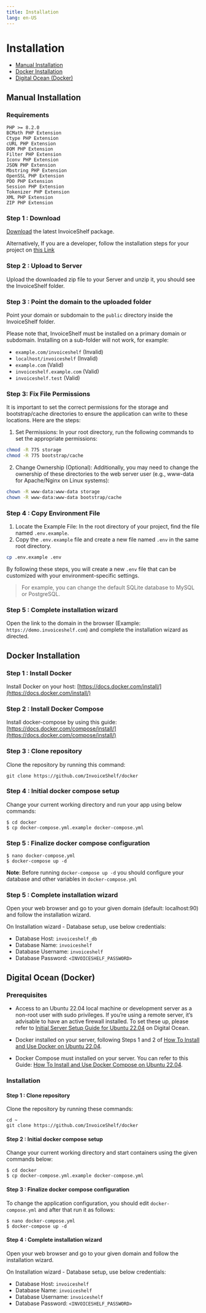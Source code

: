 ```yaml
---
title: Installation
lang: en-US
---
```


# Installation

- [Manual Installation](#manual-installation)
- [Docker Installation](#docker-installation)
- [Digital Ocean (Docker)](#digital-ocean-docker)

## Manual Installation

### Requirements

```
PHP >= 8.2.0
BCMath PHP Extension
Ctype PHP Extension
cURL PHP Extension
DOM PHP Extension
Filter PHP Extension
Iconv PHP Extension
JSON PHP Extension
Mbstring PHP Extension
OpenSSL PHP Extension
PDO PHP Extension
Session PHP Extension
Tokenizer PHP Extension
XML PHP Extension
ZIP PHP Extension
```

### Step 1 : Download

[Download](http://invoiceshelf.com/download) the latest InvoiceShelf package.

Alternatively, If you are a developer, follow the installation steps for your project on [this Link](./developer-guide.md)

### Step 2 : Upload to Server

Upload the downloaded zip file to your Server and unzip it, you should see the InvoiceShelf folder.

### Step 3 : Point the domain to the uploaded folder

Point your domain or subdomain to the `public` directory inside the InvoiceShelf folder.

Please note that, InvoiceShelf must be installed on a primary domain or subdomain. Installing on a sub-folder will not work, for example:

- `example.com/invoiceshelf` (Invalid)
- `localhost/invoiceshelf` (Invalid)
- `example.com` (Valid)
- `invoiceshelf.example.com` (Valid)
- `invoiceshelf.test` (Valid)

### Step 3: Fix File Permissions

It is important to set the correct permissions for the storage and bootstrap/cache directories to ensure the application can write to these locations. Here are the steps:

1. Set Permissions: In your root directory, run the following commands to set the appropriate permissions:

```sh
chmod -R 775 storage
chmod -R 775 bootstrap/cache
```

2. Change Ownership (Optional): Additionally, you may need to change the ownership of these directories to the web server user (e.g., www-data for Apache/Nginx on Linux systems):

```sh
chown -R www-data:www-data storage
chown -R www-data:www-data bootstrap/cache
```

### Step 4 : Copy Environment File

1. Locate the Example File: In the root directory of your project, find the file named `.env.example`.
2. Copy the `.env.example` file and create a new file named `.env` in the same root directory.

```sh
cp .env.example .env
```

By following these steps, you will create a new `.env` file that can be customized with your environment-specific settings.

> For example, you can change the default SQLite database to MySQL or PostgreSQL.

### Step 5 : Complete installation wizard

Open the link to the domain in the browser (Example: `https://demo.invoiceshelf.com`) and complete the installation wizard as directed.

## Docker Installation

### Step 1 : Install Docker

Install Docker on your host: [https://docs.docker.com/install/](https://docs.docker.com/install/)

### Step 2 : Install Docker Compose

Install docker-compose by using this guide: [https://docs.docker.com/compose/install/](https://docs.docker.com/compose/install/)

### Step 3 : Clone repository

Clone the repository by running this command: 

```
git clone https://github.com/InvoiceShelf/docker
```

### Step 4 : Initial docker compose setup

Change your current working directory and run your app using below commands:

```
$ cd docker
$ cp docker-compose.yml.example docker-compose.yml
```

### Step 5 : Finalize docker compose configuration

```
$ nano docker-compose.yml
$ docker-compose up -d
```

**Note**: Before running `docker-compose up -d` you should configure your database and other variables in `docker-compose.yml`

### Step 5 : Complete installation wizard

Open your web browser and go to your given domain (default: localhost:90) and follow the installation wizard.

On Installation wizard - Database setup, use below credentials:

- Database Host: `invoiceshelf_db`
- Database Name: `invoiceshelf`
- Database Username: `invoiceshelf`
- Database Password: `<INVOICESHELF_PASSWORD>`

## Digital Ocean (Docker)

### Prerequisites

- Access to an Ubuntu 22.04 local machine or development server as a non-root user with sudo privileges. If you’re using a remote server, it’s advisable to have an active firewall installed. To set these up, please refer to [Initial Server Setup Guide for Ubuntu 22.04](https://www.digitalocean.com/community/tutorials/initial-server-setup-with-ubuntu-22-04) on Digital Ocean.

- Docker installed on your server, following Steps 1 and 2 of [How To Install and Use Docker on Ubuntu 22.04](https://www.digitalocean.com/community/tutorials/how-to-install-and-use-docker-on-ubuntu-22-04).

- Docker Compose must installed on your server. You can refer to this Guide: [How To Install and Use Docker Compose on Ubuntu 22.04](https://www.digitalocean.com/community/tutorials/how-to-install-and-use-docker-compose-on-ubuntu-22-04).


### Installation

#### Step 1 : Clone repository

Clone the repository by running these commands:

```
cd ~
git clone https://github.com/InvoiceShelf/docker
```

#### Step 2 : Initial docker compose setup

Change your current working directory and start containers using the given commands below:

```
$ cd docker
$ cp docker-compose.yml.example docker-compose.yml
```


#### Step 3 : Finalize docker compose configuration

To change the application configuration, you should edit `docker-compose.yml` and after that run it as follows:

```
$ nano docker-compose.yml
$ docker-compose up -d
```

#### Step 4 : Complete installation wizard

Open your web browser and go to your given domain and follow the installation wizard.

On Installation wizard - Database setup, use below credentials:

- Database Host: `invoiceshelf`
- Database Name: `invoiceshelf`
- Database Username: `invoiceshelf`
- Database Password: `<INVOICESHELF_PASSWORD>`
